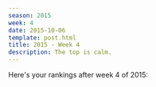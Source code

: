 ```yaml
---
season: 2015
week: 4
date: 2015-10-06
template: post.html
title: 2015 - Week 4
description: The top is calm.
---
```


Here's your rankings after week 4 of 2015:

